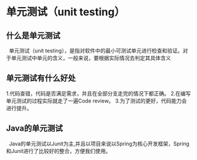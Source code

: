 # 单元测试（unit testing）

## 什么是单元测试

&nbsp;&nbsp;单元测试（unit testing），是指对软件中的最小可测试单元进行检查和验证。对于单元测试中单元的含义，一般来说，要根据实际情况去判定其具体含义

## 单元测试有什么好处

1.代码查错，代码是否满足需求，并且在全部分支走完的情况下都正确。
2.在编写单元测试的过程实际就走了一遍Code review。
3.为了测试的更好，代码能力会进行提升。

## Java的单元测试

&nbsp;&nbsp;Java的单元测试以Junit为主,并且以项目来说以Spring为核心开发框架，Spring和Junit进行了比较好的整合，方便我们使用。

